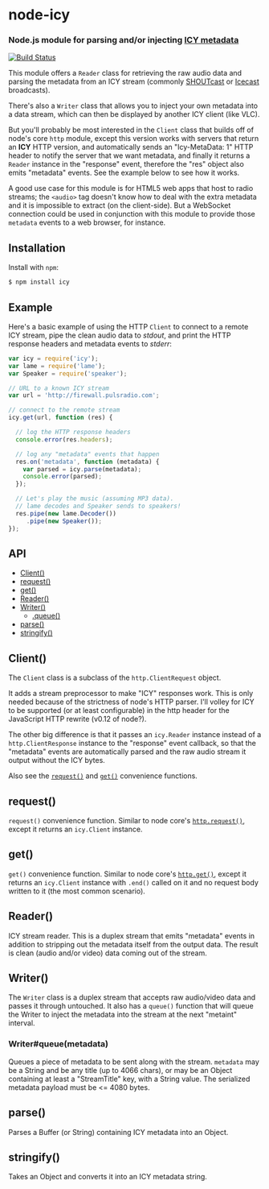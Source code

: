 node-icy
========
### Node.js module for parsing and/or injecting [ICY metadata][protocol]
[![Build Status](https://travis-ci.org/TooTallNate/node-icy.svg?branch=master)](https://travis-ci.org/TooTallNate/node-icy)

This module offers a `Reader` class for retrieving the raw audio data and
parsing the metadata from an ICY stream (commonly [SHOUTcast][] or
[Icecast][] broadcasts).

There's also a `Writer` class that allows you to inject your own metadata into a
data stream, which can then be displayed by another ICY client (like VLC).

But you'll probably be most interested in the `Client` class that builds off of
node's core `http` module, except this version works with servers that return
an **ICY** HTTP version, and automatically sends an "Icy-MetaData: 1" HTTP header
to notify the server that we want metadata, and finally it returns a `Reader`
instance in the "response" event, therefore the "res" object also emits "metadata"
events. See the example below to see how it works.

A good use case for this module is for HTML5 web apps that host to radio streams;
the `<audio>` tag doesn't know how to deal with the extra metadata and it is
impossible to extract (on the client-side). But a WebSocket connection could be
used in conjunction with this module to provide those `metadata` events to a
web browser, for instance.

Installation
------------

Install with `npm`:

``` bash
$ npm install icy
```


Example
-------

Here's a basic example of using the HTTP `Client` to connect to a remote ICY
stream, pipe the clean audio data to _stdout_, and print the HTTP response headers
and metadata events to _stderr_:

``` javascript
var icy = require('icy');
var lame = require('lame');
var Speaker = require('speaker');

// URL to a known ICY stream
var url = 'http://firewall.pulsradio.com';

// connect to the remote stream
icy.get(url, function (res) {

  // log the HTTP response headers
  console.error(res.headers);

  // log any "metadata" events that happen
  res.on('metadata', function (metadata) {
    var parsed = icy.parse(metadata);
    console.error(parsed);
  });

  // Let's play the music (assuming MP3 data).
  // lame decodes and Speaker sends to speakers!
  res.pipe(new lame.Decoder())
     .pipe(new Speaker());
});
```


API
---

  - [Client()](#client)
  - [request()](#request)
  - [get()](#get)
  - [Reader()](#reader)
  - [Writer()](#writer)
    - [.queue()](#writerqueuemetadata)
  - [parse()](#parse)
  - [stringify()](#stringify)

## Client()

The `Client` class is a subclass of the `http.ClientRequest` object.

It adds a stream preprocessor to make "ICY" responses work. This is only needed
because of the strictness of node's HTTP parser. I'll volley for ICY to be
supported (or at least configurable) in the http header for the JavaScript
HTTP rewrite (v0.12 of node?).

The other big difference is that it passes an `icy.Reader` instance
instead of a `http.ClientResponse` instance to the "response" event callback,
so that the "metadata" events are automatically parsed and the raw audio stream
it output without the ICY bytes.

Also see the [`request()`](#request) and [`get()`](#get) convenience functions.

## request()

`request()` convenience function. Similar to node core's
[`http.request()`](http://nodejs.org/docs/latest/api/http.html#http_http_request_options_callback),
except it returns an `icy.Client` instance.

## get()

`get()` convenience function. Similar to node core's
[`http.get()`](http://nodejs.org/docs/latest/api/http.html#http_http_get_options_callback),
except it returns an `icy.Client` instance with `.end()` called on it and
no request body written to it (the most common scenario).

## Reader()

ICY stream reader. This is a duplex stream that emits "metadata" events in
addition to stripping out the metadata itself from the output data. The result
is clean (audio and/or video) data coming out of the stream.

## Writer()

The `Writer` class is a duplex stream that accepts raw audio/video data and
passes it through untouched. It also has a `queue()` function that will
queue the Writer to inject the metadata into the stream at the next "metaint"
interval.

### Writer#queue(metadata)

Queues a piece of metadata to be sent along with the stream.
`metadata` may be a String and be any title (up to 4066 chars),
or may be an Object containing at least a "StreamTitle" key, with a String
value. The serialized metadata payload must be <= 4080 bytes.

## parse()

Parses a Buffer (or String) containing ICY metadata into an Object.

## stringify()

Takes an Object and converts it into an ICY metadata string.

[protocol]: http://www.smackfu.com/stuff/programming/shoutcast.html
[Icecast]: http://icecast.org
[SHOUTcast]: http://www.shoutcast.com
